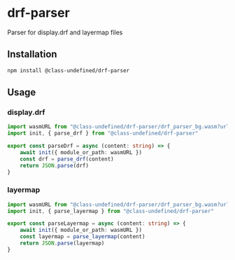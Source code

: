 # drf-parser

Parser for display.drf and layermap files

## Installation

```bash
npm install @class-undefined/drf-parser
```

## Usage
### display.drf
```typescript
import wasmURL from "@class-undefined/drf-parser/drf_parser_bg.wasm?url"
import init, { parse_drf } from "@class-undefined/drf-parser"

export const parseDrf = async (content: string) => {
    await init({ module_or_path: wasmURL })
    const drf = parse_drf(content)
    return JSON.parse(drf)
}
```

### layermap
```typescript
import wasmURL from "@class-undefined/drf-parser/drf_parser_bg.wasm?url"
import init, { parse_layermap } from "@class-undefined/drf-parser"

export const parseLayermap = async (content: string) => {
    await init({ module_or_path: wasmURL })
    const layermap = parse_layermap(content)
    return JSON.parse(layermap)
}
```